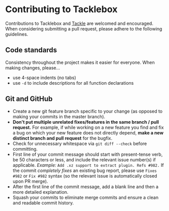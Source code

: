 # Contributing to Tacklebox

Contributions to Tacklebox and [Tackle][] are welcomed and encouraged. When considering submitting a pull request, please adhere to the following guidelines.

## Code standards

Consistency throughout the project makes it easier for everyone. When making changes, please…

* use 4-space indents (no tabs)
* use `-d` to include descriptions for all function declarations

## Git and GitHub

* Create a new git feature branch specific to your change (as opposed to making
  your commits in the master branch).
* **Don't put multiple unrelated fixes/features in the same branch / pull request.**
  For example, if while working on a new feature you find and fix a bug on which
  your new feature does not directly depend, **make a new distinct branch and
  pull request** for the bugfix.
* Check for unnecessary whitespace via `git diff --check` before committing.
* First line of your commit message should start with present-tense verb, be 50
  characters or less, and include the relevant issue number(s) if applicable.
  *Example:* `Add .xz support to extract plugin. Refs #982.` If the commit
  *completely fixes* an existing bug report, please use ``Fixes #982`` or ``Fix
  #982`` syntax (so the relevant issue is automatically closed upon PR merge).
* After the first line of the commit message, add a blank line and then a more
  detailed explanation.
* Squash your commits to eliminate merge commits and ensure a clean and
  readable commit history.

[Tackle]: https://github.com/justinmayer/tackle
